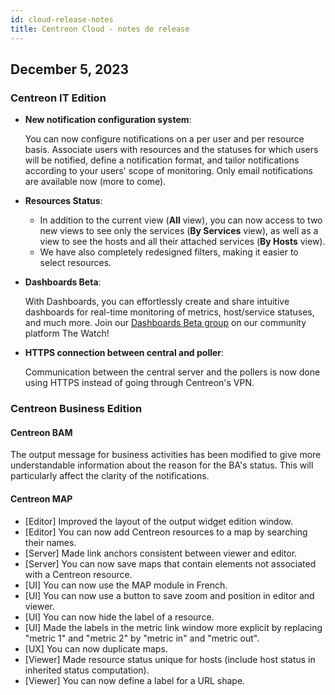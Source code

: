 ```yaml
---
id: cloud-release-notes
title: Centreon Cloud - notes de release
---
```


## December 5, 2023

### Centreon IT Edition

* **New notification configuration system**:

   You can now configure notifications on a per user and per resource basis.
Associate users with resources and the statuses for which users will be notified, define a notification format, and tailor notifications according to your users' scope of monitoring. Only email notifications are available now (more to come).

* **Resources Status**:

   - In addition to the current view (**All** view), you can now access to two new views to see only the services (**By Services** view), as well as a view to see the hosts and all their attached services (**By Hosts** view).
   - We have also completely redesigned filters, making it easier to select resources.

* **Dashboards Beta**:

   With Dashboards, you can effortlessly create and share intuitive dashboards for real-time monitoring of metrics, host/service statuses, and much more. Join our [Dashboards Beta group](https://thewatch.centreon.com/groups/centreon-dashboards-beta-59) on our community platform The Watch!

* **HTTPS connection between central and poller**:

   Communication between the central server and the pollers is now done using HTTPS instead of going through Centreon's VPN.

### Centreon Business Edition

#### Centreon BAM

The output message for business activities has been modified to give more understandable information about the reason for the BA's status. This will particularly affect the clarity of the notifications.

#### Centreon MAP

- [Editor] Improved the layout of the output widget edition window.
- [Editor] You can now add Centreon resources to a map by searching their names.
- [Server] Made link anchors consistent between viewer and editor.
- [Server] You can now save maps that contain elements not associated with a Centreon resource.
- [UI] You can now use the MAP module in French.
- [UI] You can now use a button to save zoom and position in editor and viewer.
- [UI] You can now hide the label of a resource.
- [UI] Made the labels in the metric link window more explicit by replacing "metric 1" and "metric 2" by "metric in" and "metric out".
- [UX] You can now duplicate maps.
- [Viewer] Made resource status unique for hosts (include host status in inherited status computation).
- [Viewer] You can now define a label for a URL shape.
